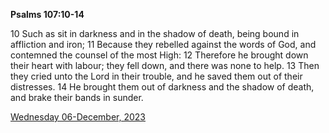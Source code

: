 **Psalms 107:10-14**

10 Such as sit in darkness and in the shadow of death, being bound in affliction and iron; 11 Because they rebelled against the words of God, and contemned the counsel of the most High: 12 Therefore he brought down their heart with labour; they fell down, and there was none to help. 13 Then they cried unto the Lord in their trouble, and he saved them out of their distresses. 14 He brought them out of darkness and the shadow of death, and brake their bands in sunder.

[Wednesday 06-December, 2023](https://getbible.life/kjv/Psalms/107/10-14)
